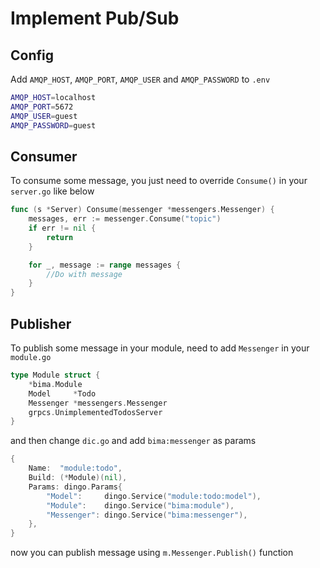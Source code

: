 # Implement Pub/Sub

## Config

Add `AMQP_HOST`, `AMQP_PORT`, `AMQP_USER` and `AMQP_PASSWORD` to `.env`

```bash
AMQP_HOST=localhost
AMQP_PORT=5672
AMQP_USER=guest
AMQP_PASSWORD=guest
```

## Consumer

To consume some message, you just need to override `Consume()` in your `server.go` like below

```go
func (s *Server) Consume(messenger *messengers.Messenger) {
	messages, err := messenger.Consume("topic")
	if err != nil {
		return
	}

	for _, message := range messages {
		//Do with message
	}
}
```

## Publisher

To publish some message in your module, need to add `Messenger` in your `module.go`

```go
type Module struct {
	*bima.Module
	Model     *Todo
	Messenger *messengers.Messenger
	grpcs.UnimplementedTodosServer
}
```

and then change `dic.go` and add `bima:messenger` as params

```go
{
    Name:  "module:todo",
    Build: (*Module)(nil),
    Params: dingo.Params{
        "Model":     dingo.Service("module:todo:model"),
        "Module":    dingo.Service("bima:module"),
        "Messenger": dingo.Service("bima:messenger"),
    },
}
```

now you can publish message using `m.Messenger.Publish()` function
